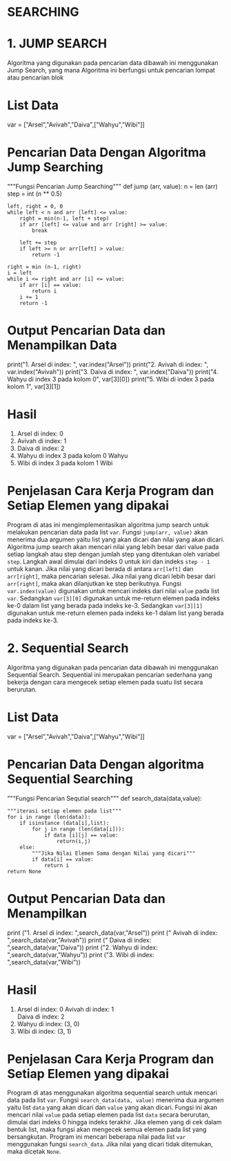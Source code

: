 # SEARCHING
# 1. JUMP SEARCH
Algoritma yang digunakan pada pencarian data dibawah ini menggunakan Jump Search, yang mana Algoritma ini berfungsi untuk pencarian lompat atau pencarian blok

# List Data
var = ["Arsel","Avivah","Daiva",["Wahyu","Wibi"]]

# Pencarian Data Dengan Algoritma Jump Searching
"""Fungsi Pencarian Jump Searching"""
def jump (arr, value):
    n = len (arr)
    step = int (n ** 0.5)

    left, right = 0, 0 
    while left < n and arr [left] <= value:
        right = min(n-1, left + step)
        if arr [left] <= value and arr [right] >= value:
            break

        left += step 
        if left >= n or arr[left] > value:
            return -1 
        
    right = min (n-1, right)
    i = left 
    while i <= right and arr [i] <= value:
        if arr [i] == value:
            return i
        i += 1 
        return -1
    
# Output Pencarian Data dan Menampilkan Data
print("1. Arsel di index: ", var.index("Arsel"))
print("2. Avivah di index: ", var.index("Avivah")) 
print("3. Daiva di index: ", var.index("Daiva")) 
print("4. Wahyu di index 3 pada kolom 0", var[3][0]) 
print("5. Wibi di index 3 pada kolom 1", var[3][1])

# Hasil 
1. Arsel di index:  0
2. Avivah di index:  1
3. Daiva di index:  2
4. Wahyu di index 3 pada kolom 0 Wahyu
5. Wibi di index 3 pada kolom 1 Wibi  

# Penjelasan Cara Kerja Program dan Setiap Elemen yang dipakai
Program di atas ini mengimplementasikan algoritma jump search untuk melakukan pencarian data pada list `var`. Fungsi `jump(arr, value)` akan menerima dua argumen yaitu list yang akan dicari dan nilai yang akan dicari. Algoritma jump search akan mencari nilai yang lebih besar dari value pada setiap langkah atau step dengan jumlah step yang ditentukan oleh variabel `step`. Langkah awal dimulai dari indeks 0 untuk kiri dan indeks `step - 1` untuk kanan. Jika nilai yang dicari berada di antara `arr[left]` dan `arr[right]`, maka pencarian selesai. Jika nilai yang dicari lebih besar dari `arr[right]`, maka akan dilanjutkan ke step berikutnya. Fungsi `var.index(value)` digunakan untuk mencari indeks dari nilai `value` pada list `var`. Sedangkan `var[3][0]` digunakan untuk me-return elemen pada indeks ke-0 dalam list yang berada pada indeks ke-3. Sedangkan `var[3][1]` digunakan untuk me-return elemen pada indeks ke-1 dalam list yang berada pada indeks ke-3.

# 2. Sequential Search
Algoritma yang digunakan pada pencarian data dibawah ini menggunakan Sequential Search. Sequential ini merupakan pencarian sederhana yang bekerja dengan cara mengecek setiap elemen pada suatu list secara berurutan.

# List Data
var = ["Arsel","Avivah","Daiva",["Wahyu","Wibi"]]

# Pencarian Data Dengan algoritma Sequential Searching
"""Fungsi Pencarian Sequtial search"""
def search_data(data,value):

    """iterasi setiap elemen pada list"""
    for i in range (len(data)):
        if isinstance (data[i],list):
            for j in range (len(data[i])):
                if data [i][j] == value:
                    return(i,j)
        else:
            """Jika Nilai Elemen Sama dengan Nilai yang dicari"""
            if data[i] == value:
                return i
    return None

# Output Pencarian Data dan Menampilkan
print ("1. Arsel di index: ",search_data(var,"Arsel"))
print ("   Avivah di index: ",search_data(var,"Avivah"))
print ("   Daiva di index: ",search_data(var,"Daiva"))
print ("2. Wahyu di index: ",search_data(var,"Wahyu"))
print ("3. Wibi di index: ",search_data(var,"Wibi"))

# Hasil
1. Arsel di index:  0
   Avivah di index:  1    
   Daiva di index:  2     
2. Wahyu di index:  (3, 0)
3. Wibi di index:  (3, 1) 

# Penjelasan Cara Kerja Program dan Setiap Elemen yang dipakai
Program di atas menggunakan algoritma sequential search untuk mencari data pada list `var`. Fungsi `search_data(data, value)` menerima dua argumen yaitu list `data` yang akan dicari dan `value` yang akan dicari. Fungsi ini akan mencari nilai `value` pada setiap elemen pada list `data` secara berurutan, dimulai dari indeks 0 hingga indeks terakhir. Jika elemen yang di cek dalam bentuk list, maka fungsi akan mengecek semua elemen pada list yang bersangkutan. Program ini mencari beberapa nilai pada list `var` menggunakan fungsi `search_data`. Jika nilai yang dicari tidak ditemukan, maka dicetak `None`.
